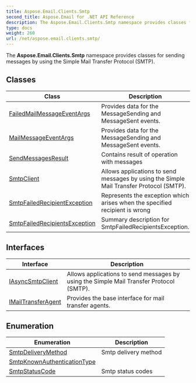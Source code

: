 ```yaml
---
title: Aspose.Email.Clients.Smtp
second_title: Aspose.Email for .NET API Reference
description: The Aspose.Email.Clients.Smtp namespace provides classes for sending messages by using the Simple Mail Transfer Protocol SMTP
type: docs
weight: 260
url: /net/aspose.email.clients.smtp/
---
```

The **Aspose.Email.Clients.Smtp** namespace provides classes for sending messages by using the Simple Mail Transfer Protocol (SMTP).

## Classes

| Class | Description |
| --- | --- |
| [FailedMailMessageEventArgs](./failedmailmessageeventargs/) | Provides data for the MessageSending and MessageSent events. |
| [MailMessageEventArgs](./mailmessageeventargs/) | Provides data for the MessageSending and MessageSent events. |
| [SendMessagesResult](./sendmessagesresult/) | Contains result of operation with messages |
| [SmtpClient](./smtpclient/) | Allows applications to send messages by using the Simple Mail Transfer Protocol (SMTP). |
| [SmtpFailedRecipientException](./smtpfailedrecipientexception/) | Represents the exception which arises when the specified recipient is wrong |
| [SmtpFailedRecipientsException](./smtpfailedrecipientsexception/) | Summary description for SmtpFailedRecipientsException. |
## Interfaces

| Interface | Description |
| --- | --- |
| [IAsyncSmtpClient](./iasyncsmtpclient/) | Allows applications to send messages by using the Simple Mail Transfer Protocol (SMTP). |
| [IMailTransferAgent](./imailtransferagent/) | Provides the base interface for mail transfer agents. |
## Enumeration

| Enumeration | Description |
| --- | --- |
| [SmtpDeliveryMethod](./smtpdeliverymethod/) | Smtp delivery method |
| [SmtpKnownAuthenticationType](./smtpknownauthenticationtype/) |  |
| [SmtpStatusCode](./smtpstatuscode/) | Smtp status codes |


